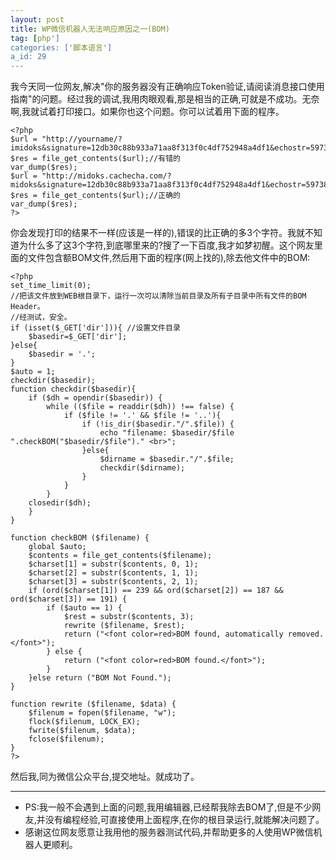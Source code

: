 ```yaml
---
layout: post
title: WP微信机器人无法响应原因之一(BOM)
tag: [php']
categories: ['脚本语言']
a_id: 29
---
```


我今天同一位网友,解决"你的服务器没有正确响应Token验证,请阅读消息接口使用指南"的问题。经过我的调试,我用肉眼观看,那是相当的正确,可就是不成功。无奈啊,我就试着打印接口。如果你也这个问题。你可以试着用下面的程序。

```
<?php
$url = "http://yourname/?imidoks&signature=12db30c88b933a71aa8f313f0c4df752948a4df1&echostr=5973827613480405785&timestamp=1391151897&nonce=1390890130";
$res = file_get_contents($url);//有错的
var_dump($res);
$url = "http://midoks.cachecha.com/?midoks&signature=12db30c88b933a71aa8f313f0c4df752948a4df1&echostr=5973827613480405785&timestamp=1391151897&nonce=1390890130";
$res = file_get_contents($url);//正确的
var_dump($res);
?>
```

你会发现打印的结果不一样(应该是一样的),错误的比正确的多3个字符。我就不知道为什么多了这3个字符,到底哪里来的?搜了一下百度,我才如梦初醒。这个网友里面的文件包含额BOM文件,然后用下面的程序(网上找的),除去他文件中的BOM:

```
<?php
set_time_limit(0);
//把该文件放到WEB根目录下，运行一次可以清除当前目录及所有子目录中所有文件的BOM Header。
//经测试，安全。
if (isset($_GET['dir'])){ //设置文件目录
    $basedir=$_GET['dir'];
}else{
    $basedir = '.';
}
$auto = 1;
checkdir($basedir);
function checkdir($basedir){
    if ($dh = opendir($basedir)) {
        while (($file = readdir($dh)) !== false) {
            if ($file != '.' && $file != '..'){
                if (!is_dir($basedir."/".$file)) {
                    echo "filename: $basedir/$file ".checkBOM("$basedir/$file")." <br>";
                }else{
                    $dirname = $basedir."/".$file;
                    checkdir($dirname);
                }
            }
        }
    closedir($dh);
    }
}
 
function checkBOM ($filename) {
    global $auto;
    $contents = file_get_contents($filename);
    $charset[1] = substr($contents, 0, 1);
    $charset[2] = substr($contents, 1, 1);
    $charset[3] = substr($contents, 2, 1);
    if (ord($charset[1]) == 239 && ord($charset[2]) == 187 && ord($charset[3]) == 191) {
        if ($auto == 1) {
            $rest = substr($contents, 3);
            rewrite ($filename, $rest);
            return ("<font color=red>BOM found, automatically removed.</font>");
        } else {
            return ("<font color=red>BOM found.</font>");
        }
    }else return ("BOM Not Found.");
}
 
function rewrite ($filename, $data) {
    $filenum = fopen($filename, "w");
    flock($filenum, LOCK_EX);
    fwrite($filenum, $data);
    fclose($filenum);
}
?>
```

然后我,同为微信公众平台,提交地址。就成功了。

--- 

- PS:我一般不会遇到上面的问题,我用编辑器,已经帮我除去BOM了,但是不少网友,并没有编程经验,可直接使用上面程序,在你的根目录运行,就能解决问题了。
- 感谢这位网友愿意让我用他的服务器测试代码,并帮助更多的人使用WP微信机器人更顺利。